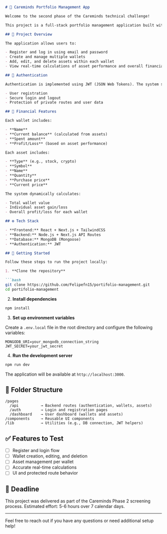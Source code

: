 ```markdown
# 💼 Careminds Portfolio Management App

Welcome to the second phase of the Careminds technical challenge!

This project is a full-stack portfolio management application built with **Next.js** and **Node.js**. It enables users to register, log in, and manage their investment portfolios, including multiple wallets and assets. All financial data is stored securely on the backend, with dynamic calculations for balance and profit/loss.

## 📌 Project Overview

The application allows users to:

- Register and log in using email and password
- Create and manage multiple wallets
- Add, edit, and delete assets within each wallet
- View real-time calculations of asset performance and overall financial status

## 🔐 Authentication

Authentication is implemented using JWT (JSON Web Tokens). The system supports:

- User registration
- Secure login and logout
- Protection of private routes and user data

## 🧮 Financial Features

Each wallet includes:

- **Name**
- **Current balance** (calculated from assets)
- **Spent amount**
- **Profit/Loss** (based on asset performance)

Each asset includes:

- **Type** (e.g., stock, crypto)
- **Symbol**
- **Name**
- **Quantity**
- **Purchase price**
- **Current price**

The system dynamically calculates:

- Total wallet value
- Individual asset gain/loss
- Overall profit/loss for each wallet

## ⚙️ Tech Stack

- **Frontend:** React + Next.js + TailwindCSS
- **Backend:** Node.js + Next.js API Routes
- **Database:** MongoDB (Mongoose)
- **Authentication:** JWT

## 🚀 Getting Started

Follow these steps to run the project locally:

1. **Clone the repository**

```bash
git clone https://github.com/Felipefn15/portifolio-management.git
cd portifolio-management
```

2. **Install dependencies**

```bash
npm install
```

3. **Set up environment variables**

Create a `.env.local` file in the root directory and configure the following variables:

```env
MONGODB_URI=your_mongodb_connection_string
JWT_SECRET=your_jwt_secret
```

4. **Run the development server**

```bash
npm run dev
```

The application will be available at `http://localhost:3000`.

## 📁 Folder Structure

```
/pages
  /api          → Backend routes (authentication, wallets, assets)
  /auth         → Login and registration pages
  /dashboard    → User dashboard (wallets and assets)
/components     → Reusable UI components
/lib            → Utilities (e.g., DB connection, JWT helpers)
```

## ✅ Features to Test

- [ ] Register and login flow
- [ ] Wallet creation, editing, and deletion
- [ ] Asset management per wallet
- [ ] Accurate real-time calculations
- [ ] UI and protected route behavior

## 📅 Deadline

This project was delivered as part of the Careminds Phase 2 screening process. Estimated effort: 5-6 hours over 7 calendar days.

---

Feel free to reach out if you have any questions or need additional setup help!

```

